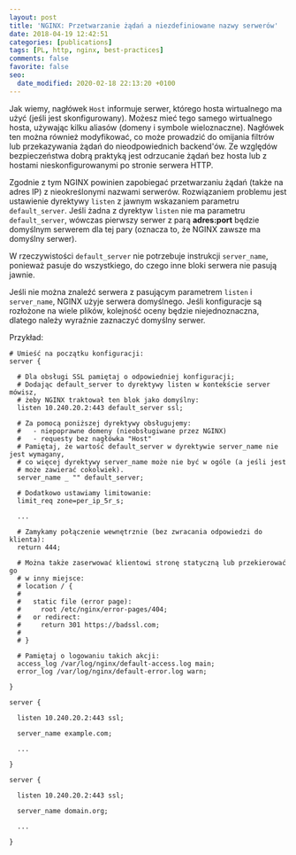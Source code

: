 ```yaml
---
layout: post
title: 'NGINX: Przetwarzanie żądań a niezdefiniowane nazwy serwerów'
date: 2018-04-19 12:42:51
categories: [publications]
tags: [PL, http, nginx, best-practices]
comments: false
favorite: false
seo:
  date_modified: 2020-02-18 22:13:20 +0100
---
```


Jak wiemy, nagłówek `Host` informuje serwer, którego hosta wirtualnego ma użyć (jeśli jest skonfigurowany). Możesz mieć tego samego wirtualnego hosta, używając kilku aliasów (domeny i symbole wieloznaczne). Nagłówek ten można również modyfikować, co może prowadzić do omijania filtrów lub przekazywania żądań do nieodpowiednich backend'ów. Ze względów bezpieczeństwa dobrą praktyką jest odrzucanie żądań bez hosta lub z hostami nieskonfigurowanymi po stronie serwera HTTP.

Zgodnie z tym NGINX powinien zapobiegać przetwarzaniu żądań (także na adres IP) z nieokreślonymi nazwami serwerów. Rozwiązaniem problemu jest ustawienie dyrektywy `listen` z jawnym wskazaniem parametru `default_server`. Jeśli żadna z dyrektyw `listen` nie ma parametru `default_server`, wówczas pierwszy serwer z parą **adres:port** będzie domyślnym serwerem dla tej pary (oznacza to, że NGINX zawsze ma domyślny serwer).

W rzeczywistości `default_server` nie potrzebuje instrukcji `server_name`, ponieważ pasuje do wszystkiego, do czego inne bloki serwera nie pasują jawnie.

Jeśli nie można znaleźć serwera z pasującym parametrem `listen` i `server_name`, NGINX użyje serwera domyślnego. Jeśli konfiguracje są rozłożone na wiele plików, kolejność oceny będzie niejednoznaczna, dlatego należy wyraźnie zaznaczyć domyślny serwer.

Przykład:

```nginx
# Umieść na początku konfiguracji:
server {

  # Dla obsługi SSL pamiętaj o odpowiedniej konfiguracji;
  # Dodając default_server to dyrektywy listen w kontekście server mówisz,
  # żeby NGINX traktował ten blok jako domyślny:
  listen 10.240.20.2:443 default_server ssl;

  # Za pomocą poniższej dyrektywy obsługujemy:
  #   - niepoprawne domeny (nieobsługiwane przez NGINX)
  #   - requesty bez nagłówka "Host"
  # Pamiętaj, że wartość default_server w dyrektywie server_name nie jest wymagany,
  # co więcej dyrektywy server_name może nie być w ogóle (a jeśli jest
  # może zawierać cokolwiek).
  server_name _ "" default_server;

  # Dodatkowo ustawiamy limitowanie:
  limit_req zone=per_ip_5r_s;

  ...

  # Zamykamy połączenie wewnętrznie (bez zwracania odpowiedzi do klienta):
  return 444;

  # Można także zaserwować klientowi stronę statyczną lub przekierować go
  # w inny miejsce:
  # location / {
  #
  #   static file (error page):
  #     root /etc/nginx/error-pages/404;
  #   or redirect:
  #     return 301 https://badssl.com;
  #
  # }

  # Pamiętaj o logowaniu takich akcji:
  access_log /var/log/nginx/default-access.log main;
  error_log /var/log/nginx/default-error.log warn;

}

server {

  listen 10.240.20.2:443 ssl;

  server_name example.com;

  ...

}

server {

  listen 10.240.20.2:443 ssl;

  server_name domain.org;

  ...

}
```

